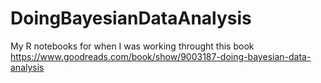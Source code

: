 # DoingBayesianDataAnalysis
My R notebooks for when I was working throught this book https://www.goodreads.com/book/show/9003187-doing-bayesian-data-analysis
